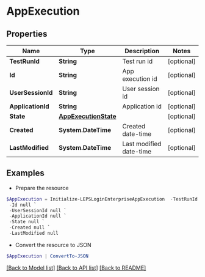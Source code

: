 # AppExecution
## Properties

Name | Type | Description | Notes
------------ | ------------- | ------------- | -------------
**TestRunId** | **String** | Test run id | [optional] 
**Id** | **String** | App execution id | [optional] 
**UserSessionId** | **String** | User session id | [optional] 
**ApplicationId** | **String** | Application id | [optional] 
**State** | [**AppExecutionState**](AppExecutionState.md) |  | [optional] 
**Created** | **System.DateTime** | Created date-time | [optional] 
**LastModified** | **System.DateTime** | Last modified date-time | [optional] 

## Examples

- Prepare the resource
```powershell
$AppExecution = Initialize-LEPSLoginEnterpriseAppExecution  -TestRunId null `
 -Id null `
 -UserSessionId null `
 -ApplicationId null `
 -State null `
 -Created null `
 -LastModified null
```

- Convert the resource to JSON
```powershell
$AppExecution | ConvertTo-JSON
```

[[Back to Model list]](../README.md#documentation-for-models) [[Back to API list]](../README.md#documentation-for-api-endpoints) [[Back to README]](../README.md)

